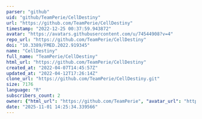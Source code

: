 ```yaml
---
parser: "github"
uid: "github/TeamPerie/CellDestiny"
url: "https://github.com/TeamPerie/CellDestiny"
timestamp: "2022-12-25 00:37:59.943872"
avatar: "https://avatars.githubusercontent.com/u/74544908?v=4"
repo_url: "https://github.com/TeamPerie/CellDestiny"
doi: "10.3389/FMED.2022.919345"
name: "CellDestiny"
full_name: "TeamPerie/CellDestiny"
html_url: "https://github.com/TeamPerie/CellDestiny"
created_at: "2022-04-07T14:45:57Z"
updated_at: "2022-04-12T17:26:14Z"
clone_url: "https://github.com/TeamPerie/CellDestiny.git"
size: 7176
language: "R"
subscribers_count: 2
owner: {"html_url": "https://github.com/TeamPerie", "avatar_url": "https://avatars.githubusercontent.com/u/74544908?v=4", "login": "TeamPerie", "type": "Organization"}
date: "2025-11-01 14:25:34.339566"
---
```

